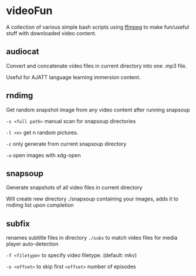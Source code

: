 # videoFun
A collection of various simple bash scripts using [ffmpeg](https://ffmpeg.org/) to make fun/useful stuff with downloaded video content.

**audiocat**
---
Convert and concatenate video files in current directory into one .mp3 file.

Useful for AJATT language learning immersion content. 


**rndimg**
---
Get random snapshot image from any video content after running snapsoup

`-s <full path>` manual scan for snapsoup directories 

`-l <n>` get n random pictures.

`-c` only generate from current snapsoup directory

`-o` open images with xdg-open


**snapsoup**
---
Generate snapshots of all video files in current directory

Will create new directory ./snapsoup containing your images, adds it to rndimg list upon completion

**subfix**
---
renames subtitle files in directory `./subs` to match video files for media player auto-detection

`-f <filetype>` to specify video filetype. (default: mkv) 

`-o <offset>` to skip first `<offset>` number of episodes
